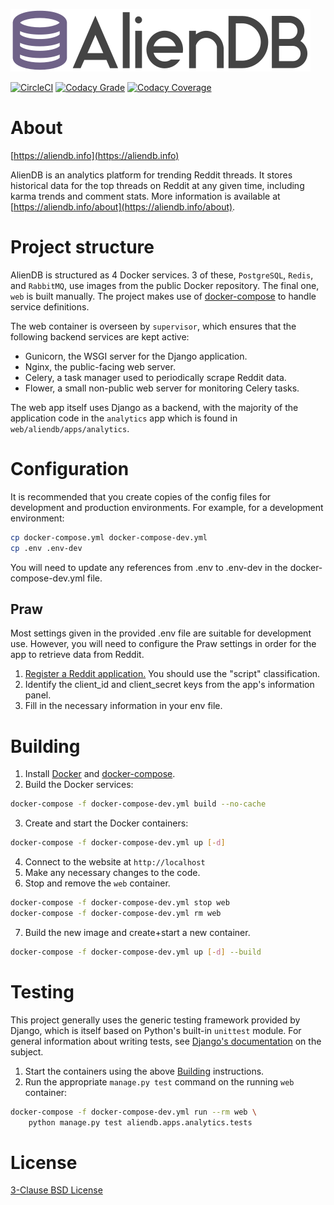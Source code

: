 ![AlienDB Header](./res/aliendb_header.png)

[![CircleCI](https://circleci.com/gh/xgi/aliendb/tree/master.svg?style=svg)](https://circleci.com/gh/xgi/aliendb/tree/master) [![Codacy Grade](https://api.codacy.com/project/badge/Grade/3585825fd92a40e4a7fc12ae850fff74)](https://www.codacy.com/app/xgi/aliendb) [![Codacy Coverage](https://api.codacy.com/project/badge/Coverage/3585825fd92a40e4a7fc12ae850fff74)](https://www.codacy.com/app/xgi/aliendb)

# About

[https://aliendb.info](https://aliendb.info)

AlienDB is an analytics platform for trending Reddit threads. It stores historical data for the top threads on Reddit at any given time, including karma trends and comment stats. More information is available at [https://aliendb.info/about](https://aliendb.info/about).

# Project structure

AlienDB is structured as 4 Docker services. 3 of these, `PostgreSQL`, `Redis`, and `RabbitMQ`, use images from the public Docker repository. The final one, `web` is built manually. The project makes use of [docker-compose](https://docs.docker.com/compose/) to handle service definitions.

The web container is overseen by `supervisor`, which ensures that the following backend services are kept active:

* Gunicorn, the WSGI server for the Django application.
* Nginx, the public-facing web server.
* Celery, a task manager used to periodically scrape Reddit data.
* Flower, a small non-public web server for monitoring Celery tasks.

The web app itself uses Django as a backend, with the majority of the application code in the `analytics` app which is found in `web/aliendb/apps/analytics`.

# Configuration

It is recommended that you create copies of the config files for development and production environments. For example, for a development environment:

```bash
cp docker-compose.yml docker-compose-dev.yml
cp .env .env-dev
```

You will need to update any references from .env to .env-dev in the docker-compose-dev.yml file.

## Praw

Most settings given in the provided .env file are suitable for development use. However, you will need to configure the Praw settings in order for the app to retrieve data from Reddit.

1. [Register a Reddit application.](https://github.com/reddit/reddit/wiki/OAuth2#getting-started) You should use the "script" classification.
2. Identify the client_id and client_secret keys from the app's information panel.
3. Fill in the necessary information in your env file.

# Building

1. Install [Docker](https://docs.docker.com/) and [docker-compose](https://docs.docker.com/compose/).
2. Build the Docker services:

```bash
docker-compose -f docker-compose-dev.yml build --no-cache
```

3. Create and start the Docker containers:

```bash
docker-compose -f docker-compose-dev.yml up [-d]
```

4. Connect to the website at `http://localhost`
5. Make any necessary changes to the code.
6. Stop and remove the `web` container.

```bash
docker-compose -f docker-compose-dev.yml stop web
docker-compose -f docker-compose-dev.yml rm web
```

7. Build the new image and create+start a new container.

```bash
docker-compose -f docker-compose-dev.yml up [-d] --build
```

# Testing

This project generally uses the generic testing framework provided by Django, which is itself based on Python's built-in `unittest` module. For general information about writing tests, see [Django's documentation](https://docs.djangoproject.com/en/2.0/topics/testing/) on the subject.

1. Start the containers using the above [Building](#building) instructions.
2. Run the appropriate `manage.py test` command on the running `web` container:

```bash
docker-compose -f docker-compose-dev.yml run --rm web \
    python manage.py test aliendb.apps.analytics.tests
```

# License

[3-Clause BSD License](https://github.com/xgi/aliendb/blob/master/LICENSE)